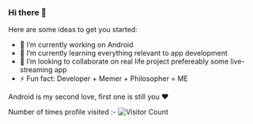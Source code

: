 ### Hi there 👋



Here are some ideas to get you started:

- 🔭 I’m currently working on Android
- 🌱 I’m currently learning everything relevant to app development
- 👯 I’m looking to collaborate on real life project prefereably some live-streaming app
- ⚡ Fun fact: Developer + Memer + Philosopher =  ME



Android is my second love, first one is still you ❤️



Number of times profile visited  :-   ![Visitor Count](https://profile-counter.glitch.me/{mahmood199}/count.svg)
